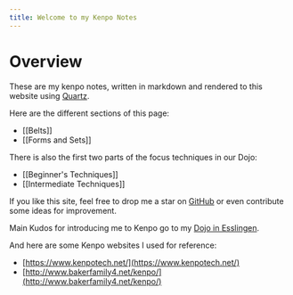 ```yaml
---
title: Welcome to my Kenpo Notes
---
```


# Overview

These are my kenpo notes, written in markdown and rendered to this website
using [Quartz].

Here are the different sections of this page:

- [[Belts]]
- [[Forms and Sets]]

There is also the first two parts of the focus techniques in our Dojo:

- [[Beginner's Techniques]]
- [[Intermediate Techniques]]

If you like this site, feel free to drop me a star on [GitHub] or even contribute some ideas for
improvement.

[Quartz]: https://quartz.jzhao.xyz/
[GitHub]: https://github.com/realJohnDoe/kenpo-quartz

Main Kudos for introducing me to Kenpo go to my [Dojo in Esslingen].

[Dojo in Esslingen]: https://bushido-esslingen.de/

And here are some Kenpo websites I used for reference:

- [https://www.kenpotech.net/](https://www.kenpotech.net/)
- [http://www.bakerfamily4.net/kenpo/](http://www.bakerfamily4.net/kenpo/)
